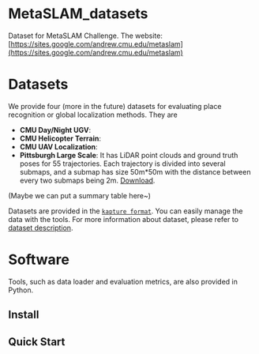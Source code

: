 # MetaSLAM_datasets
Dataset for MetaSLAM Challenge. The website: [https://sites.google.com/andrew.cmu.edu/metaslam](https://sites.google.com/andrew.cmu.edu/metaslam)

# Datasets
We provide four (more in the future) datasets for evaluating place recognition or global localization methods. They are
- **CMU Day/Night UGV**: 
- **CMU Helicopter Terrain**:
- **CMU UAV Localization**:
- **Pittsburgh Large Scale**: It has LiDAR point clouds and ground truth poses for 55 trajectories. Each trajectory is divided into several submaps, and a submap has size 50m*50m with the distance between every two submaps being 2m. [Download](https://xxxx).

(Maybe we can put a summary table here~)

Datasets are provided in the [`kapture format`](https://github.com/naver/kapture). You can easily manage the data with the tools. For more information about dataset, please refer to [dataset description](./docs/dataset_description.md).


# Software
Tools, such as data loader and evaluation metrics, are also provided in Python.

## Install

## Quick Start
